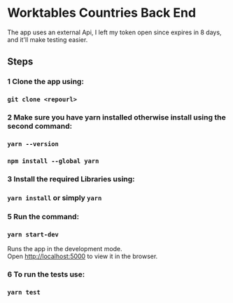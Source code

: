 # Worktables Countries Back End

The app uses an external Api, I left my token open since expires in 8 days, and it'll make testing easier.

## Steps

### 1 Clone the app using:
### `git clone <repourl>`

### 2 Make sure you have yarn installed otherwise install using the second command:
### ``yarn --version``
### ``npm install --global yarn``

### 3 Install the required Libraries using:
### `yarn install` or simply `yarn`

### 5 Run the command:
### `yarn start-dev`

Runs the app in the development mode.\
Open [http://localhost:5000](http://localhost:5000) to view it in the browser.

### 6 To run the tests use: 
### ``yarn test``
